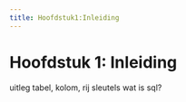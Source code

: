 ```yaml
---
title: Hoofdstuk1:Inleiding
---
```


# Hoofdstuk 1: Inleiding

uitleg tabel, kolom, rij
sleutels
wat is sql?

